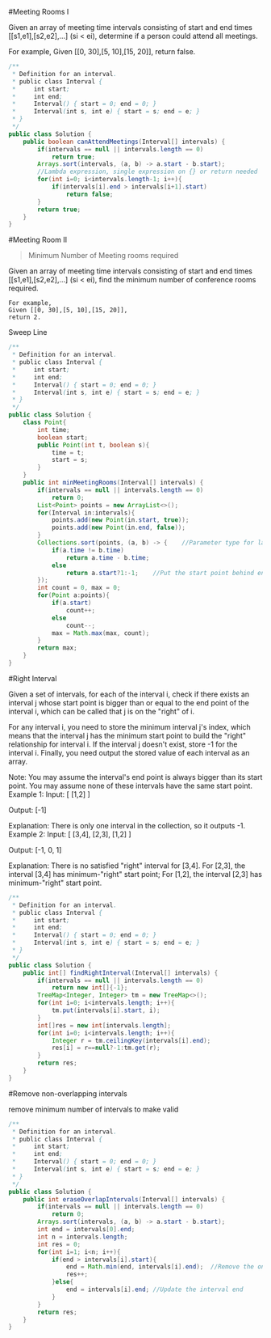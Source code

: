 #Meeting Rooms I

Given an array of meeting time intervals consisting of start and end times [[s1,e1],[s2,e2],...] (si < ei), determine if a person could attend all meetings.

For example,
Given [[0, 30],[5, 10],[15, 20]],
return false.


```java
/**
 * Definition for an interval.
 * public class Interval {
 *     int start;
 *     int end;
 *     Interval() { start = 0; end = 0; }
 *     Interval(int s, int e) { start = s; end = e; }
 * }
 */
public class Solution {
    public boolean canAttendMeetings(Interval[] intervals) {
        if(intervals == null || intervals.length == 0)
            return true;
        Arrays.sort(intervals, (a, b) -> a.start - b.start);  
        //Lambda expression, single expression on {} or return needed
        for(int i=0; i<intervals.length-1; i++){
            if(intervals[i].end > intervals[i+1].start)
                return false;
        }
        return true;
    }
}

```

#Meeting Room II

>Minimum Number of Meeting rooms required

Given an array of meeting time intervals consisting of start and end times [[s1,e1],[s2,e2],...] (si < ei), 
find the minimum number of conference rooms required.

```
For example,
Given [[0, 30],[5, 10],[15, 20]],
return 2.
```
Sweep Line

```java
/**
 * Definition for an interval.
 * public class Interval {
 *     int start;
 *     int end;
 *     Interval() { start = 0; end = 0; }
 *     Interval(int s, int e) { start = s; end = e; }
 * }
 */
public class Solution {
    class Point{
        int time;
        boolean start;
        public Point(int t, boolean s){
            time = t;
            start = s;
        }
    }
    public int minMeetingRooms(Interval[] intervals) {
        if(intervals == null || intervals.length == 0)
            return 0;
        List<Point> points = new ArrayList<>();
        for(Interval in:intervals){
            points.add(new Point(in.start, true));
            points.add(new Point(in.end, false));
        }
        Collections.sort(points, (a, b) -> {    //Parameter type for lambda expression is optional
            if(a.time != b.time)
                return a.time - b.time;
            else
                return a.start?1:-1;    //Put the start point behind end point
        });
        int count = 0, max = 0;
        for(Point a:points){
            if(a.start)
                count++;
            else
                count--;
            max = Math.max(max, count);
        }
        return max;
    }
}
```

#Right Interval

Given a set of intervals, for each of the interval i, check if there exists an interval j whose start point is bigger than or equal to the end point of the interval i, which can be called that j is on the "right" of i.

For any interval i, you need to store the minimum interval j's index, which means that the interval j has the minimum start point to build the "right" relationship for interval i. If the interval j doesn't exist, store -1 for the interval i. Finally, you need output the stored value of each interval as an array.

Note:
You may assume the interval's end point is always bigger than its start point.
You may assume none of these intervals have the same start point.
Example 1:
Input: [ [1,2] ]

Output: [-1]

Explanation: There is only one interval in the collection, so it outputs -1.
Example 2:
Input: [ [3,4], [2,3], [1,2] ]

Output: [-1, 0, 1]

Explanation: There is no satisfied "right" interval for [3,4].
For [2,3], the interval [3,4] has minimum-"right" start point;
For [1,2], the interval [2,3] has minimum-"right" start point.

```java
/**
 * Definition for an interval.
 * public class Interval {
 *     int start;
 *     int end;
 *     Interval() { start = 0; end = 0; }
 *     Interval(int s, int e) { start = s; end = e; }
 * }
 */
public class Solution {
    public int[] findRightInterval(Interval[] intervals) {
        if(intervals == null || intervals.length == 0)
            return new int[]{-1};
        TreeMap<Integer, Integer> tm = new TreeMap<>();
        for(int i=0; i<intervals.length; i++){
            tm.put(intervals[i].start, i);
        }
        int[]res = new int[intervals.length];
        for(int i=0; i<intervals.length; i++){
            Integer r = tm.ceilingKey(intervals[i].end);
            res[i] = r==null?-1:tm.get(r);
        }
        return res;
    }
}
```
#Remove non-overlapping intervals

remove minimum number of intervals to make valid

```java
/**
 * Definition for an interval.
 * public class Interval {
 *     int start;
 *     int end;
 *     Interval() { start = 0; end = 0; }
 *     Interval(int s, int e) { start = s; end = e; }
 * }
 */
public class Solution {
    public int eraseOverlapIntervals(Interval[] intervals) {
        if(intervals == null || intervals.length == 0)
            return 0;
        Arrays.sort(intervals, (a, b) -> a.start - b.start);
        int end = intervals[0].end;
        int n = intervals.length;
        int res = 0;
        for(int i=1; i<n; i++){
            if(end > intervals[i].start){
                end = Math.min(end, intervals[i].end);  //Remove the one with larger end
                res++;
            }else{
                end = intervals[i].end; //Update the interval end
            }
        }
        return res;
    }
}
```
